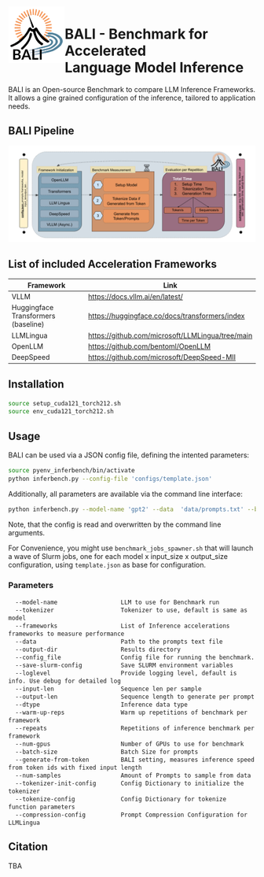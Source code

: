 <img src="grafics/BALI%20transparent.png" align="left" width="115"/> 

# BALI - Benchmark for Accelerated <br> Language Model Inference

BALI is an Open-source Benchmark to compare LLM Inference Frameworks.
It allows a gine grained configuration of the inference, tailored to application needs.

## BALI Pipeline
![Overview of BALI Pipeline](grafics/BALI%20pipeline_morefancy.png)

## List of included Acceleration Frameworks
|Framework|Link|
|----|----|
|VLLM|https://docs.vllm.ai/en/latest/|
|Huggingface Transformers (baseline)|https://huggingface.co/docs/transformers/index|
|LLMLingua|https://github.com/microsoft/LLMLingua/tree/main|
|OpenLLM|https://github.com/bentoml/OpenLLM|
|DeepSpeed|https://github.com/microsoft/DeepSpeed-MII|



## Installation
```bash
source setup_cuda121_torch212.sh
source env_cuda121_torch212.sh
```


## Usage
BALI can be used via a JSON config file, defining the intented parameters:
```bash
source pyenv_inferbench/bin/activate
python inferbench.py --config-file 'configs/template.json'
```
Additionally, all parameters are available via the command line interface:
```bash
python inferbench.py --model-name 'gpt2' --data  'data/prompts.txt' --batch-size 1 --input_len 100 --output-len 100 
```
Note, that the config is read and overwritten by the command line arguments.

For Convenience, you might use `benchmark_jobs_spawner.sh` that will launch a wave of Slurm jobs, one for each model x input_size x output_size configuration, using `template.json` as base for configuration.

### Parameters
```
  --model-name                  LLM to use for Benchmark run
  --tokenizer                   Tokenizer to use, default is same as model
  --frameworks                  List of Inference accelerations frameworks to measure performance
  --data                        Path to the prompts text file
  --output-dir                  Results directory
  --config_file                 Config file for running the benchmark.
  --save-slurm-config           Save SLURM environment variables
  --loglevel                    Provide logging level, default is info. Use debug for detailed log
  --input-len                   Sequence len per sample
  --output-len                  Sequence length to generate per prompt
  --dtype                       Inference data type
  --warm-up-reps                Warm up repetitions of benchmark per framework
  --repeats                     Repetitions of inference benchmark per framework
  --num-gpus                    Number of GPUs to use for benchmark
  --batch-size                  Batch Size for prompts
  --generate-from-token         BALI setting, measures inference speed from token ids with fixed input length
  --num-samples                 Amount of Prompts to sample from data
  --tokenizer-init-config       Config Dictionary to initialize the tokenizer
  --tokenize-config             Config Dictionary for tokenize function parameters
  --compression-config          Prompt Compression Configuration for LLMLingua
```

## Citation
TBA
